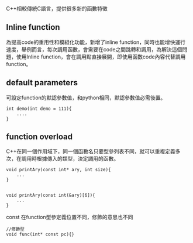 C++相較傳統C語言，提供很多新的函數特徵

## Inline function
為提高code的重用性和模組化功能，新增了inline function，同時也能增快運行速度，舉例而言，每次調用函數，會需要在code之間跳轉和調用，為解決這個問題，使用Inline function，會在調用點直接展開，即使用函數code內容代替調用function。


## default parameters
可設定function的默認參數值，和python相同，默認參數值必需後置。
```
int demo(int demo = 111){
	....
}

```

## function overload 
C++在同一個作用域下，同一個函數名只要型參列表不同，就可以重複定義多次，在調用時根據傳入的類型，決定調用的函數。
```
void printAry(const int* ary, int size){
	...
}


void printAry(const int(&ary)[6]){
	...
}

```

const 在function型參定義位置不同，修飾的意思也不同
```
//修飾型
void func(int* const pc){} 

```